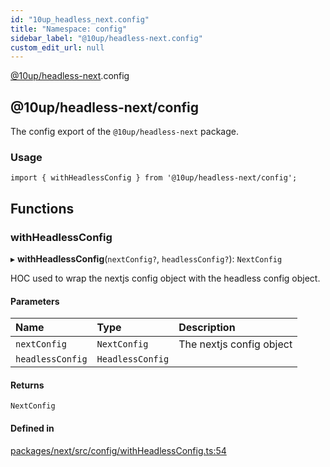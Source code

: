 ```yaml
---
id: "10up_headless_next.config"
title: "Namespace: config"
sidebar_label: "@10up/headless-next.config"
custom_edit_url: null
---
```


[@10up/headless-next](../modules/10up_headless_next.md).config

## @10up/headless-next/config

The config export of the `@10up/headless-next` package.

### Usage

```tsx
import { withHeadlessConfig } from '@10up/headless-next/config';
```

## Functions

### withHeadlessConfig

▸ **withHeadlessConfig**(`nextConfig?`, `headlessConfig?`): `NextConfig`

HOC used to wrap the nextjs config object with the headless config object.

#### Parameters

| Name | Type | Description |
| :------ | :------ | :------ |
| `nextConfig` | `NextConfig` | The nextjs config object |
| `headlessConfig` | `HeadlessConfig` |  |

#### Returns

`NextConfig`

#### Defined in

[packages/next/src/config/withHeadlessConfig.ts:54](https://github.com/10up/headless/blob/d270384/packages/next/src/config/withHeadlessConfig.ts#L54)

